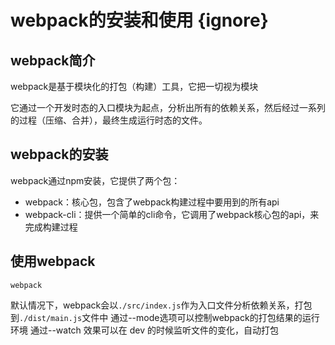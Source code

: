 # webpack的安装和使用 {ignore}


## webpack简介

webpack是基于模块化的打包（构建）工具，它把一切视为模块

它通过一个开发时态的入口模块为起点，分析出所有的依赖关系，然后经过一系列的过程（压缩、合并），最终生成运行时态的文件。


## webpack的安装

webpack通过npm安装，它提供了两个包：

- webpack：核心包，包含了webpack构建过程中要用到的所有api
- webpack-cli：提供一个简单的cli命令，它调用了webpack核心包的api，来完成构建过程

## 使用webpack
```shell
webpack
```
默认情况下，webpack会以```./src/index.js```作为入口文件分析依赖关系，打包到```./dist/main.js```文件中
通过--mode选项可以控制webpack的打包结果的运行环境
通过--watch 效果可以在 dev 的时候监听文件的变化，自动打包


## 